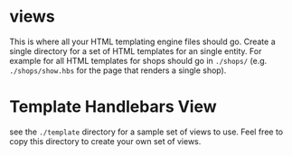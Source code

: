 # views

This is where all your HTML templating engine files should go. Create a single
directory for a set of HTML templates for an single entity. For example for all
HTML templates for shops should go in `./shops/` (e.g. `./shops/show.hbs` for
the page that renders a single shop).

# Template Handlebars View

see the `./template` directory for a sample set of views to use. Feel free to
copy this directory to create your own set of views.
